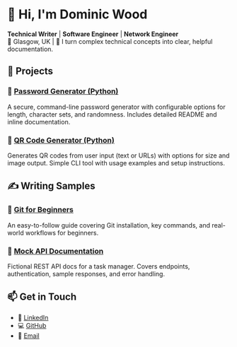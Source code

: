 # 👋 Hi, I'm Dominic Wood

**Technical Writer** | **Software Engineer** | **Network Engineer**  
📍 Glasgow, UK | 🧠 I turn complex technical concepts into clear, helpful documentation.

## 🧰 Projects

### 🔐 [Password Generator (Python)](https://github.com/dominic-wood/password-generator)  
A secure, command-line password generator with configurable options for length, character sets, and randomness. Includes detailed README and inline documentation.

### 📸 [QR Code Generator (Python)](https://github.com/dominic-wood/qr-code-generator)  
Generates QR codes from user input (text or URLs) with options for size and image output. Simple CLI tool with usage examples and setup instructions.

## ✍️ Writing Samples

### 📘 [Git for Beginners](https://github.com/dominic-wood/git-guide.md)  
An easy-to-follow guide covering Git installation, key commands, and real-world workflows for beginners.

### 🧪 [Mock API Documentation](https://github.com/dominic-wood/technical-writing-portfolio/blob/main/api-docs.md)  
Fictional REST API docs for a task manager. Covers endpoints, authentication, sample responses, and error handling.

## 📫 Get in Touch

- 🔗 [LinkedIn](https://linkedin.com/in/domjwood)
- 💻 [GitHub](https://github.com/dominic-wood)
- 📧 [Email](mailto:dominicwood@outlook.com)

